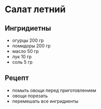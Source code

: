 # Салат летний

## Ингридиетны

* огурцы 200 гр
* помидоры 200 гр
* масло 50 гр
* лук 10 гр
* соль 5 гр

## Рецепт

* помыть овощи перед приготовлением
* овощи порезать
* перемешать все ингридиенты